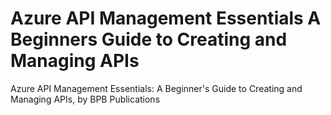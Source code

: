 # Azure API Management Essentials A Beginners Guide to Creating and Managing APIs
 Azure API Management Essentials: A Beginner's Guide to Creating and Managing APIs, by BPB Publications
